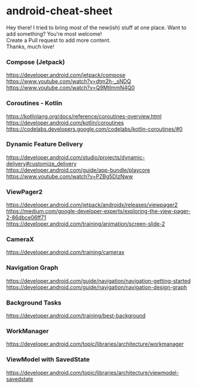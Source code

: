 # android-cheat-sheet
Hey there! I tried to bring most of the new(ish) stuff at one place. Want to add something? You're most welcome! <br />
Create a Pull request to add more content. <br />Thanks, much love!

### Compose (Jetpack)
https://developer.android.com/jetpack/compose<br />
https://www.youtube.com/watch?v=dtm2h-_sNDQ<br />
https://www.youtube.com/watch?v=Q9MtlmmN4Q0

### Coroutines - Kotlin
https://kotlinlang.org/docs/reference/coroutines-overview.html<br />
https://developer.android.com/kotlin/coroutines<br />
https://codelabs.developers.google.com/codelabs/kotlin-coroutines/#0

### Dynamic Feature Delivery

https://developer.android.com/studio/projects/dynamic-delivery#customize_delivery<br />
https://developer.android.com/guide/app-bundle/playcore<br />
https://www.youtube.com/watch?v=PZBg5DIzNww

### ViewPager2
https://developer.android.com/jetpack/androidx/releases/viewpager2<br />
https://medium.com/google-developer-experts/exploring-the-view-pager-2-86dbce06ff71<br />
https://developer.android.com/training/animation/screen-slide-2

### CameraX
https://developer.android.com/training/camerax

### Navigation Graph
https://developer.android.com/guide/navigation/navigation-getting-started<br />
https://developer.android.com/guide/navigation/navigation-design-graph

### Background Tasks
https://developer.android.com/training/best-background

### WorkManager
https://developer.android.com/topic/libraries/architecture/workmanager

### ViewModel with SavedState
https://developer.android.com/topic/libraries/architecture/viewmodel-savedstate

